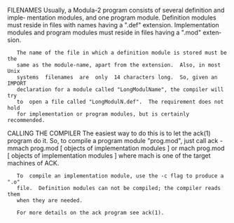 FILENAMES
       Usually,  a  Modula-2 program consists of several definition and imple‐
       mentation modules, and one program  module.   Definition  modules  must
       reside  in  files with names having a ".def" extension.  Implementation
       modules and program modules must reside in files having a ".mod" exten‐
       sion.

       The name of the file in which a definition module is stored must be the
       same as the module-name, apart from the extension.  Also, in most  Unix
       systems  filenames  are  only  14 characters long.  So, given an IMPORT
       declaration for a module called "LongModulName", the compiler will  try
       to  open a file called "LongModulN.def".  The requirement does not hold
       for implementation or program modules, but is certainly recommended.

CALLING THE COMPILER
       The easiest way to do this is to let the ack(1) program do it.  So,  to
       compile a program module "prog.mod", just call
            ack -mmach prog.mod [ objects of implementation modules ]
                 or
            mach prog.mod [ objects of implementation modules ]
       where mach is one of the target machines of ACK.

       To  compile an implementation module, use the -c flag to produce a ".o"
       file.  Definition modules can not be compiled; the compiler reads  them
       when they are needed.

       For more details on the ack program see ack(1).

